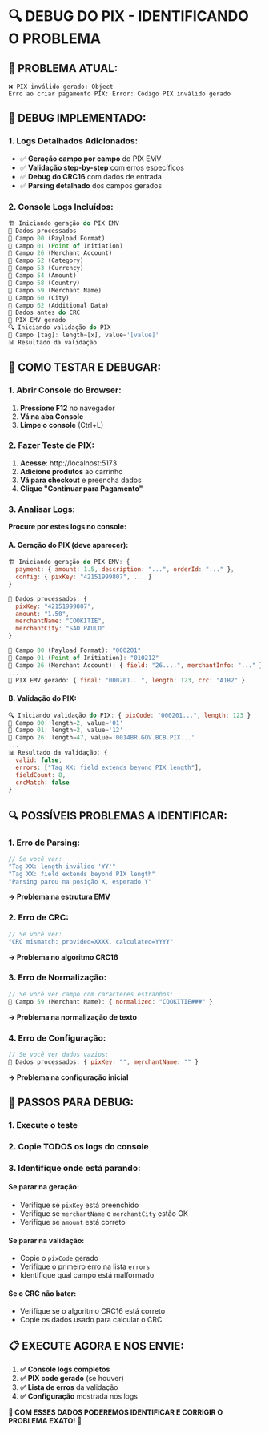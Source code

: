 # 🔍 DEBUG DO PIX - IDENTIFICANDO O PROBLEMA

## 🚨 **PROBLEMA ATUAL:**
```
❌ PIX inválido gerado: Object
Erro ao criar pagamento PIX: Error: Código PIX inválido gerado
```

## 🔧 **DEBUG IMPLEMENTADO:**

### **1. Logs Detalhados Adicionados:**
- ✅ **Geração campo por campo** do PIX EMV
- ✅ **Validação step-by-step** com erros específicos
- ✅ **Debug do CRC16** com dados de entrada
- ✅ **Parsing detalhado** dos campos gerados

### **2. Console Logs Incluídos:**
```javascript
🏗️ Iniciando geração do PIX EMV
📝 Dados processados  
📄 Campo 00 (Payload Format)
📄 Campo 01 (Point of Initiation)
📄 Campo 26 (Merchant Account)
📄 Campo 52 (Category)
📄 Campo 53 (Currency)
📄 Campo 54 (Amount)
📄 Campo 58 (Country)
📄 Campo 59 (Merchant Name)
📄 Campo 60 (City)
📄 Campo 62 (Additional Data)
🧮 Dados antes do CRC
🏁 PIX EMV gerado
🔍 Iniciando validação do PIX
📄 Campo [tag]: length=[x], value='[value]'
📊 Resultado da validação
```

## 🧪 **COMO TESTAR E DEBUGAR:**

### **1. Abrir Console do Browser:**
1. **Pressione F12** no navegador
2. **Vá na aba Console**
3. **Limpe o console** (Ctrl+L)

### **2. Fazer Teste de PIX:**
1. **Acesse**: http://localhost:5173
2. **Adicione produtos** ao carrinho
3. **Vá para checkout** e preencha dados
4. **Clique "Continuar para Pagamento"**

### **3. Analisar Logs:**
**Procure por estes logs no console:**

#### **A. Geração do PIX (deve aparecer):**
```javascript
🏗️ Iniciando geração do PIX EMV: {
  payment: { amount: 1.5, description: "...", orderId: "..." },
  config: { pixKey: "42151999807", ... }
}

📝 Dados processados: {
  pixKey: "42151999807",
  amount: "1.50",
  merchantName: "COOKITIE",
  merchantCity: "SAO PAULO"
}

📄 Campo 00 (Payload Format): "000201"
📄 Campo 01 (Point of Initiation): "010212"
📄 Campo 26 (Merchant Account): { field: "26....", merchantInfo: "..." }
...
🏁 PIX EMV gerado: { final: "000201...", length: 123, crc: "A1B2" }
```

#### **B. Validação do PIX:**
```javascript
🔍 Iniciando validação do PIX: { pixCode: "000201...", length: 123 }
📄 Campo 00: length=2, value='01'
📄 Campo 01: length=2, value='12'
📄 Campo 26: length=47, value='0014BR.GOV.BCB.PIX...'
...
📊 Resultado da validação: {
  valid: false,
  errors: ["Tag XX: field extends beyond PIX length"],
  fieldCount: 8,
  crcMatch: false
}
```

## 🔍 **POSSÍVEIS PROBLEMAS A IDENTIFICAR:**

### **1. Erro de Parsing:**
```javascript
// Se você ver:
"Tag XX: length inválido 'YY'"
"Tag XX: field extends beyond PIX length"
"Parsing parou na posição X, esperado Y"
```
**→ Problema na estrutura EMV**

### **2. Erro de CRC:**
```javascript
// Se você ver:
"CRC mismatch: provided=XXXX, calculated=YYYY"
```
**→ Problema no algoritmo CRC16**

### **3. Erro de Normalização:**
```javascript
// Se você ver campo com caracteres estranhos:
📄 Campo 59 (Merchant Name): { normalized: "COOKITIE###" }
```
**→ Problema na normalização de texto**

### **4. Erro de Configuração:**
```javascript
// Se você ver dados vazios:
📝 Dados processados: { pixKey: "", merchantName: "" }
```
**→ Problema na configuração inicial**

## 🎯 **PASSOS PARA DEBUG:**

### **1. Execute o teste**
### **2. Copie TODOS os logs do console**
### **3. Identifique onde está parando:**

#### **Se parar na geração:**
- Verifique se `pixKey` está preenchido
- Verifique se `merchantName` e `merchantCity` estão OK
- Verifique se `amount` está correto

#### **Se parar na validação:**
- Copie o `pixCode` gerado
- Verifique o primeiro erro na lista `errors`
- Identifique qual campo está malformado

#### **Se o CRC não bater:**
- Verifique se o algoritmo CRC16 está correto
- Copie os dados usado para calcular o CRC

## 📋 **EXECUTE AGORA E NOS ENVIE:**

1. **✅ Console logs completos**
2. **✅ PIX code gerado** (se houver)
3. **✅ Lista de erros** da validação
4. **✅ Configuração** mostrada nos logs

**🚨 COM ESSES DADOS PODEREMOS IDENTIFICAR E CORRIGIR O PROBLEMA EXATO! 🔧**
